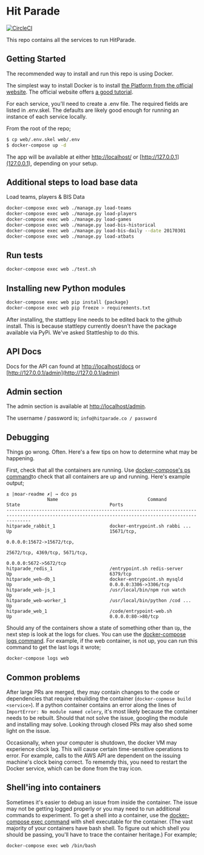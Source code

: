 # Hit Parade

[![CircleCI](https://circleci.com/gh/HitParade/hitparade/tree/master.svg?style=svg)](https://circleci.com/gh/HitParade/hitparade/tree/master)

This repo contains all the services to run HitParade.

## Getting Started

The recommended way to install and run this repo is using Docker.

The simplest way to install Docker is to install [the Platform from the official website](https://www.docker.com/products/docker).
The official website offers [a good tutorial](https://docs.docker.com/engine/getstarted/).

For each service, you'll need to create a .env file. The required fields are
listed in .env.skel. The defaults are likely good enough for running an instance
of each service locally.

From the root of the repo;

```bash
$ cp web/.env.skel web/.env
$ docker-compose up -d
```

The app will be available at either [http://localhost/](localhost) or [http://127.0.0.1](127.0.0.1), depending on your setup.

## Additional steps to load base data

Load teams, players & BIS Data
```bash
docker-compose exec web ./manage.py load-teams
docker-compose exec web ./manage.py load-players
docker-compose exec web ./manage.py load-games
docker-compose exec web ./manage.py load-bis-historical
docker-compose exec web ./manage.py load-bis-daily --date 20170301
docker-compose exec web ./manage.py load-atbats
```

## Run tests
```bash
docker-compose exec web ./test.sh
```

## Installing new Python modules
```bash
docker-compose exec web pip install {package}
docker-compose exec web pip freeze > requirements.txt
```

After installing, the stattlepy line needs to be edited back to the github
install. This is because stattlepy currently doesn't have the package available
via PyPi. We've asked Stattleship to do this.

## API Docs

Docs for the API can found at [http://localhost/docs](http://localhost/docs) or [http://127.0.0.1/admin](http://127.0.0.1/admin)

## Admin section

The admin section is available at [http://localhost/admin](http://localhost/admin).

The username / password is; `info@hitparade.co / password`

## Debugging

Things go wrong. Often. Here's a few tips on how to determine what may be happening.

First, check that all the containers are running. Use [docker-compose's ps command](https://docs.docker.com/compose/reference/ps/)to check that all containers are up and running. Here's example output;

```
± |moar-readme ✗| → dco ps
               Name                                 Command                                State                                 Ports
-----------------------------------------------------------------------------------------------------------------------------------------------------
hitparade_rabbit_1                    docker-entrypoint.sh rabbi ...        Up                                    15671/tcp,
                                                                                                                  0.0.0.0:15672->15672/tcp,
                                                                                                                  25672/tcp, 4369/tcp, 5671/tcp,
                                                                                                                  0.0.0.0:5672->5672/tcp
hitparade_redis_1                     /entrypoint.sh redis-server           Up                                    6379/tcp
hitparade_web-db_1                    docker-entrypoint.sh mysqld           Up                                    0.0.0.0:3306->3306/tcp
hitparade_web-js_1                    /usr/local/bin/npm run watch          Up
hitparade_web-worker_1                /usr/local/bin/python /cod ...        Up
hitparade_web_1                       /code/entrypoint-web.sh               Up                                    0.0.0.0:80->80/tcp
```

Should any of the containers show a state of something other than `Up`, the next step is look at the logs for clues. You can use the [docker-compose logs command](https://docs.docker.com/compose/reference/logs/). For example, if the web container, is not up, you can run this command to get the last logs it wrote;

```bash
docker-compose logs web
```

## Common problems

After large PRs are merged, they may contain changes to the code or dependencies that require rebuilding the container (`docker-copmose build <service>`). If a python container contains an error along the lines of `ImportError: No module named celery`, it's most likely because the container needs to be rebuilt. Should that not solve the issue, googling the module and installing may solve. Looking through closed PRs may also shed some light on the issue.

Occasionally, when your computer is shutdown, the docker VM may experience clock lag. This will cause certain time-sensitive operations to error. For example, calls to the AWS API are dependent on the issuing machine's clock being correct. To rememdy this, you need to restart the Docker service, which can be done from the tray icon.

## Shell'ing into containers

Sometimes it's easier to debug an issue from inside the container. The issue may not be getting logged properly or you may need to run additional commands to experiment. To get a shell into a container, use the [docker-compose exec command](https://docs.docker.com/compose/reference/exec/) with shell executable for the container. (The vast majority of your containers have bash shell. To figure out which shell you should be passing, you'll have to trace the container heritage.) For example;

```bash
docker-compose exec web /bin/bash
```
